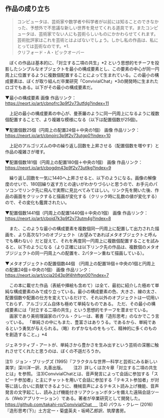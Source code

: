 ## 作品の成り立ち
>コンピュータは、芸術家や数学者や科学者が以前には知ることのできなかった、予想外で不思議な新しい世界を見せてくれる道具です。またコンピュータは、芸術家でない人にも芸術らしいものにかかわらせてくれます。  
芸術批評家はこれを芸術とはよばないでしょう。しかし私の作品は、私にとっては芸術なのです。*1.  
クリフォード・A・ピックオーバー
>
　ぼくの作品は基本的に、「対立する二項の共生」*2 という思想的モチーフを投影したシンプルなオブジェクトを最小の構成要素とし、この要素の中心が同一円周上に位置するように複数個配置することによって生まれている。この最小の構成要素は、ぼくが取り組んだ卒業研究「ConvivialChat」*3の開発時に生まれたロゴでもある。以下がその最小の構成要素だ。

▼最小の構成要素
画像
作品リンク： https://neort.io/art/cbnofrc3p9f2v73utfdg?index=11

　上記の最小の構成要素の中心が、曼荼羅のように同一円周上になるように複数個配置することで、より複雑な模様になる（以下は配置個数が25個)。

▼配置個数25個（円周上の配置24個＋中央の1個）
画像
作品リンク：https://neort.io/art/cbnoirc3p9f2v73utgp0?index=10

　上記のアルゴリズムの中の繰り返し回数を上昇させる（配置個数を増やす）と作品の複雑さが増す。

▼配置個数181個（円周上の配置180個＋中央の1個）
画像
作品リンク：https://neort.io/art/cbogdm43p9f2v73utlkg?index=9

　繰り返し回数を一気に1440へ上昇させると、以下のようになる。画像の解像度のせいで、180回繰り返す方との違いがわかりづらいと思うので、お手元のパソコンでリンク先に飛んで実際に見比べてみてほしい。リンク先を開いた後、作品の画面をクリックすると描画が変化する（クリック時に乱数の値が変化する）ので、その変化も鑑賞されたい。

▼配置個数1441個（円周上の配置1440個＋中央の1個）
画像
作品リンク：https://neort.io/art/cboid7k3p9f2v73utm4g?index=8

　また、このような最小の構成要素を複数個同一円周上に配置して出力された描画を、より高次な1つのオブジェクト（お望みであればメタオブジェクトと呼んでも構わない）だと捉えて、それを再度同一円周上に複数個配置することを試みると、以下のようになる（より正確には以下リンク先の作品は、複数個のメタオブジジェクトの同一円周上への配置を、2パターン重ねて描画している）。

▼メタオブジェクトの配置個数44個 （円周上の配置18個＋中央の1個と円周上の配置24個＋中央の1個）
画像
作品リンク：https://neort.io/art/ccja2043p9f4hhftgn00?index=7

　この本に載せた作品（表紙や挿絵も含めて）は全て、最初に紹介した極めて単純な構成要素のみで成り立っている。最小の構成要素の色、大きさ、線の太さ、配置個数や配置の仕方を変えているだけで、それ以外のオブジェクトは一切用いておらず、アルゴリズム自体も極めて単純なものである。
ただ、その最小の構成要素には「対立する二項の共生」という思想的モチーフを潜ませている。
　画家であり美術理論家のパウル・クレーは、著書『造形思考』のなかでこう言っている。
「単純さの中にもまた、豊富さはありうる。であるから、単純であるという勇気が与えられる。（略）わずかなものをもって、精神的に多くのものを創造すること。」*4

ジェネラティブ・アートが、単純さから豊かさを生み出すという芸術の深層に触れさせてくれたと思うのは、ぼくの不遜だろうか。

注1)  ジョン・ブリッグズ (1995)『フラクタルな世界―科学と芸術にみる新しい美学』深川洋一訳、丸善出版。      
注2)  詳しくは次々章「対立する二項の共生とは」を参照。
注3)ConvivialChatとは、音声発言によって会話に参加する「スピーチ参加者」と主にチャットを用いて会話に参加する「テキスト参加者」が対等に話し合いに貢献できるように、機械音声によるテキスト読み上げ機能、音声発言の文字起こし、読み上げ機能付きリアクションボタンを備えた遠隔会話ツール（Webアプリケーション）である。著者が卒業研究として開発した。
https://github.com/takahi-ro/ConvivialChat     
注4) パウル・クレー (2016) 『造形思考(下)』土方定一・菊盛英夫・坂崎乙郎訳、筑摩書房。
